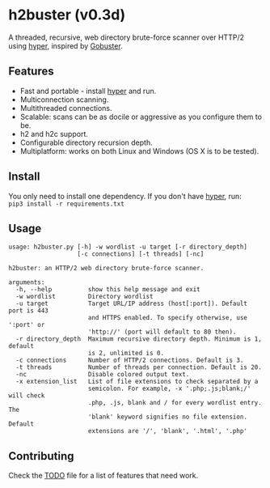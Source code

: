 # h2buster (v0.3d) #
A threaded, recursive, web directory brute-force scanner over HTTP/2 using [hyper](https://github.com/Lukasa/hyper), inspired by [Gobuster](https://github.com/OJ/gobuster).

## Features ##
* Fast and portable - install [hyper](https://github.com/Lukasa/hyper) and run.
* Multiconnection scanning.
* Multithreaded connections.
* Scalable: scans can be as docile or aggressive as you configure them to be.
* h2 and h2c support.
* Configurable directory recursion depth.
* Multiplatform: works on both Linux and Windows (OS X is to be tested).

## Install ##
You only need to install one dependency. If you don't have [hyper](https://github.com/Lukasa/hyper), run:\
`pip3 install -r requirements.txt`

## Usage
```
usage: h2buster.py [-h] -w wordlist -u target [-r directory_depth]
                   [-c connections] [-t threads] [-nc]

h2buster: an HTTP/2 web directory brute-force scanner.

arguments:
  -h, --help          show this help message and exit
  -w wordlist         Directory wordlist
  -u target           Target URL/IP address (host[:port]). Default port is 443
                      and HTTPS enabled. To specify otherwise, use ':port' or
                      'http://' (port will default to 80 then).
  -r directory_depth  Maximum recursive directory depth. Minimum is 1, default
                      is 2, unlimited is 0.
  -c connections      Number of HTTP/2 connections. Default is 3.
  -t threads          Number of threads per connection. Default is 20.
  -nc                 Disable colored output text.
  -x extension_list   List of file extensions to check separated by a
                      semicolon. For example, -x '.php;.js;blank;/' will check
                      .php, .js, blank and / for every wordlist entry. The
                      'blank' keyword signifies no file extension. Default
                      extensions are '/', 'blank', '.html', '.php'
```

## Contributing ##

Check the [TODO](TODO.md) file for a list of features that need work.